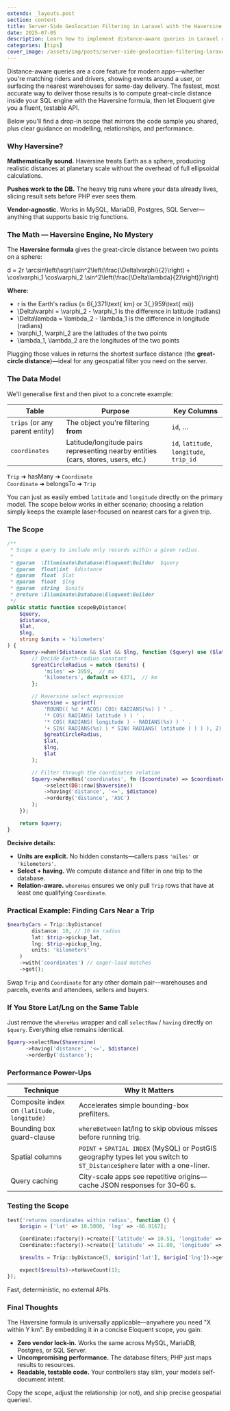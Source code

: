 ```yaml
---
extends: _layouts.post
section: content
title: Server-Side Geolocation Filtering in Laravel with the Haversine Formula
date: 2025-07-05
description: Learn how to implement distance-aware queries in Laravel using the Haversine formula. Perfect for location-based features like finding nearby drivers, stores, or events.
categories: [tips]
cover_image: /assets/img/posts/server-side-geolocation-filtering-laravel-haversine.png
---
```


Distance-aware queries are a core feature for modern apps—whether you're matching riders and drivers, showing events around a user, or surfacing the nearest warehouses for same-day delivery. The fastest, most accurate way to deliver those results is to compute great-circle distance inside your SQL engine with the Haversine formula, then let Eloquent give you a fluent, testable API.

Below you'll find a drop-in scope that mirrors the code sample you shared, plus clear guidance on modelling, relationships, and performance.

### Why Haversine?

**Mathematically sound.** Haversine treats Earth as a sphere, producing realistic distances at planetary scale without the overhead of full ellipsoidal calculations.

**Pushes work to the DB.** The heavy trig runs where your data already lives, slicing result sets before PHP ever sees them.

**Vendor-agnostic.** Works in MySQL, MariaDB, Postgres, SQL Server—anything that supports basic trig functions.

### The Math — Haversine Engine, No Mystery

The **Haversine formula** gives the great-circle distance between two points on a sphere:

<div class="math display-math">
d = 2r \arcsin\left(\sqrt{\sin^2\left(\frac{\Delta\varphi}{2}\right) + \cos\varphi_1 \cos\varphi_2 \sin^2\left(\frac{\Delta\lambda}{2}\right)}\right)
</div>

**Where:**

- <span class="math">r</span> is the Earth's radius (≈ <span class="math">6{,}371\text{ km}</span> or <span class="math">3{,}959\text{ mi}</span>)
- <span class="math">\Delta\varphi = \varphi_2 - \varphi_1</span> is the difference in latitude (radians)
- <span class="math">\Delta\lambda = \lambda_2 - \lambda_1</span> is the difference in longitude (radians)
- <span class="math">\varphi_1, \varphi_2</span> are the latitudes of the two points
- <span class="math">\lambda_1, \lambda_2</span> are the longitudes of the two points

Plugging those values in returns the shortest surface distance (the **great-circle distance**)—ideal for any geospatial filter you need on the server.

### The Data Model

We'll generalise first and then pivot to a concrete example:

| Table | Purpose | Key Columns |
|-------|---------|-------------|
| `trips` (or any parent entity) | The object you're filtering **from** | `id`, … |
| `coordinates` | Latitude/longitude pairs representing nearby entities (cars, stores, users, etc.) | `id`, `latitude`, `longitude`, `trip_id` |

`Trip` ➜ hasMany ➜ `Coordinate`  
`Coordinate` ➜ belongsTo ➜ `Trip`

You can just as easily embed `latitude` and `longitude` directly on the primary model. The scope below works in either scenario; choosing a relation simply keeps the example laser-focused on nearest cars for a given trip.

### The Scope

```php
/**
 * Scope a query to include only records within a given radius.
 *
 * @param  \Illuminate\Database\Eloquent\Builder  $query
 * @param  float|int  $distance
 * @param  float  $lat
 * @param  float  $lng
 * @param  string  $units
 * @return \Illuminate\Database\Eloquent\Builder
 */
public static function scopeByDistance(
    $query,
    $distance,
    $lat,
    $lng,
    string $units = 'kilometers'
) {
    $query->when($distance && $lat && $lng, function ($query) use ($lat, $lng, $units, $distance) {
        // Decide Earth-radius constant
        $greatCircleRadius = match ($units) {
            'miles' => 3959,  // mi
            'kilometers', default => 6371,  // km
        };

        // Haversine select expression
        $haversine = sprintf(
            'ROUND(( %d * ACOS( COS( RADIANS(%s) ) ' .
            '* COS( RADIANS( latitude ) ) ' .
            '* COS( RADIANS( longitude ) - RADIANS(%s) ) ' .
            '+ SIN( RADIANS(%s) ) * SIN( RADIANS( latitude ) ) ) ), 2) AS distance',
            $greatCircleRadius,
            $lat,
            $lng,
            $lat
        );

        // Filter through the coordinates relation
        $query->whereHas('coordinates', fn ($coordinate) => $coordinate
            ->select(DB::raw($haversine))
            ->having('distance', '<=', $distance)
            ->orderBy('distance', 'ASC')
        );
    });

    return $query;
}
```

**Decisive details:**

- **Units are explicit.** No hidden constants—callers pass `'miles'` or `'kilometers'`.
- **Select + having.** We compute distance and filter in one trip to the database.
- **Relation-aware.** `whereHas` ensures we only pull `Trip` rows that have at least one qualifying `Coordinate`.

### Practical Example: Finding Cars Near a Trip

```php
$nearbyCars = Trip::byDistance(
        distance: 10, // 10 km radius
        lat: $trip->pickup_lat,
        lng: $trip->pickup_lng,
        units: 'kilometers'
    )
    ->with('coordinates') // eager-load matches
    ->get();
```

Swap `Trip` and `Coordinate` for any other domain pair—warehouses and parcels, events and attendees, sellers and buyers.

### If You Store Lat/Lng on the Same Table

Just remove the `whereHas` wrapper and call `selectRaw` / `having` directly on `$query`. Everything else remains identical.

```php
$query->selectRaw($haversine)
      ->having('distance', '<=', $distance)
      ->orderBy('distance');
```

### Performance Power-Ups

| Technique | Why It Matters |
|-----------|----------------|
| Composite index on `(latitude, longitude)` | Accelerates simple bounding-box prefilters. |
| Bounding box guard-clause | `whereBetween` lat/lng to skip obvious misses before running trig. |
| Spatial columns | `POINT` + `SPATIAL INDEX` (MySQL) or PostGIS geography types let you switch to `ST_DistanceSphere` later with a one-liner. |
| Query caching | City-scale apps see repetitive origins—cache JSON responses for 30–60 s. |

### Testing the Scope

```php
test('returns coordinates within radius', function () {
    $origin = ['lat' => 10.5000, 'lng' => -66.9167];

    Coordinate::factory()->create(['latitude' => 10.51, 'longitude' => -66.91]); // ~1 km
    Coordinate::factory()->create(['latitude' => 11.00, 'longitude' => -67.00]); // ~70 km

    $results = Trip::byDistance(5, $origin['lat'], $origin['lng'])->get();

    expect($results)->toHaveCount(1);
});
```

Fast, deterministic, no external APIs.

### Final Thoughts

The Haversine formula is universally applicable—anywhere you need "X within Y km". By embedding it in a concise Eloquent scope, you gain:

- **Zero vendor lock-in.** Works the same across MySQL, MariaDB, Postgres, or SQL Server.
- **Uncompromising performance.** The database filters; PHP just maps results to resources.
- **Readable, testable code.** Your controllers stay slim, your models self-document intent.

Copy the scope, adjust the relationship (or not), and ship precise geospatial queries!.